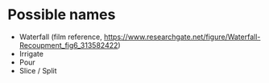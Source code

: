 # Possible names

- Waterfall (film reference, https://www.researchgate.net/figure/Waterfall-Recoupment_fig6_313582422)
- Irrigate
- Pour
- Slice / Split